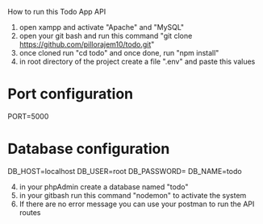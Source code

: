 How to run this Todo App API

1. open xampp and activate "Apache" and "MySQL"
2. open your git bash and run this command "git clone https://github.com/pillorajem10/todo.git"
3. once cloned run "cd todo" and once done, run "npm install"
4. in root directory of the project create a file ".env" and paste this values
# Port configuration
PORT=5000

# Database configuration
DB_HOST=localhost
DB_USER=root
DB_PASSWORD=
DB_NAME=todo

4. in your phpAdmin create a database named "todo"
5. in your gitbash run this command "nodemon" to activate the system
6. If there are no error message you can use your postman to run the API routes
